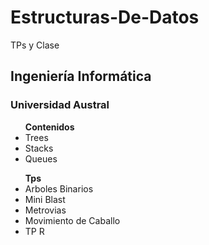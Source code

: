 # Estructuras-De-Datos
TPs y Clase

<h2>Ingeniería Informática</h2>
<h3>Universidad Austral</h3>

<ul><b>Contenidos</b>
  <li>Trees</li>
  <li>Stacks</li>
  <li>Queues</li>
  </ul>
  
 <ul><b>Tps</b>
  <li>Arboles Binarios</li>
  <li>Mini Blast</li>
  <li>Metrovias</li>
  <li>Movimiento de Caballo</li>
  <li>TP R</li>
